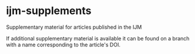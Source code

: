 # ijm-supplements
Supplementary material for articles published in the IJM

If additional supplementary material is available it can be found on a branch with a name corresponding to the article's DOI. 
